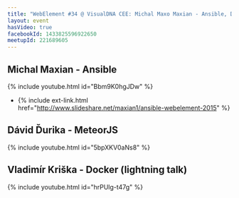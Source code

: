 ```yaml
---
title: "WebElement #34 @ VisualDNA CEE: Michal Maxo Maxian - Ansible, Dávid Ďurika - MereorJS, Vladimír Kriška - Docker (lightning talk)"
layout: event
hasVideo: true
facebookId: 1433825596922650
meetupId: 221689605
---
```


## Michal Maxian - Ansible

{% include youtube.html id="Bbm9K0hgJDw" %}

- {% include ext-link.html href="http://www.slideshare.net/maxian1/ansible-webelement-2015" %}

## Dávid Ďurika - MeteorJS

{% include youtube.html id="5bpXKV0aNs8" %}

## Vladimír Kriška - Docker (lightning talk)

{% include youtube.html id="hrPUlg-t47g" %}
